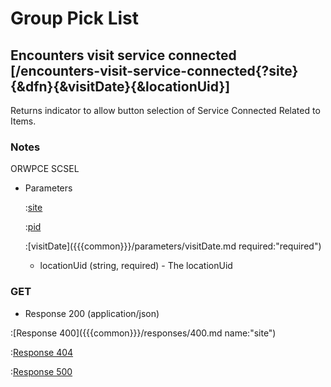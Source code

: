 # Group Pick List

## Encounters visit service connected [/encounters-visit-service-connected{?site}{&dfn}{&visitDate}{&locationUid}]

Returns indicator to allow button selection of Service Connected Related to Items.

### Notes

ORWPCE SCSEL

+ Parameters

    :[site]({{{common}}}/parameters/site.md)

    :[pid]({{{common}}}/parameters/pid.md)

    :[visitDate]({{{common}}}/parameters/visitDate.md required:"required")

    + locationUid (string, required) - The locationUid

### GET

+ Response 200 (application/json)

:[Response 400]({{{common}}}/responses/400.md name:"site")

:[Response 404]({{{common}}}/responses/404.md)

:[Response 500]({{{common}}}/responses/500.md)


